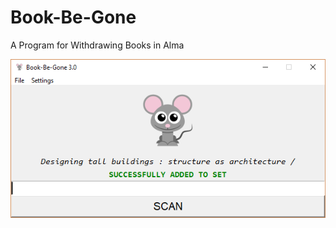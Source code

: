 # Book-Be-Gone
A Program for Withdrawing Books in Alma

![alt text](https://github.com/MrJeremyHobbs/Book-Be-Gone/blob/master/screenshot.PNG)
